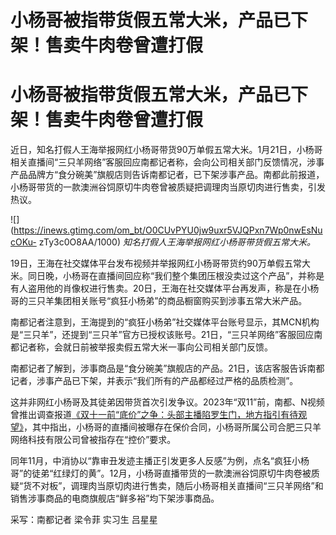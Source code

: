 # 小杨哥被指带货假五常大米，产品已下架！售卖牛肉卷曾遭打假

# 小杨哥被指带货假五常大米，产品已下架！售卖牛肉卷曾遭打假

近日，知名打假人王海举报网红小杨哥带货90万单假五常大米。1月21日，小杨哥相关直播间“三只羊网络”客服回应南都记者称，会向公司相关部门反馈情况，涉事产品品牌方“食分碗美”旗舰店则告诉南都记者，已下架涉事产品。南都此前报道，小杨哥带货的一款澳洲谷饲原切牛肉卷曾被质疑把调理肉当原切肉进行售卖，引发热议。

![](https://inews.gtimg.com/om_bt/O0CUvPYU0jw9uxr5VJQPxn7Wp0nwEsNucOKu-
zTy3c0O8AA/1000) _知名打假人王海举报网红小杨哥带货假五常大米。_

19日，王海在社交媒体平台发布视频并举报网红小杨哥带货约90万单假五常大米。同日晚，小杨哥在直播间回应称“我们整个集团压根没卖过这个产品”，并称是有人盗用他的肖像权进行售卖。20日，王海在社交媒体平台再发声，称是在小杨哥的三只羊集团相关账号“疯狂小杨弟”的商品橱窗购买到涉事五常大米产品。

南都记者注意到，王海提到的“疯狂小杨弟”社交媒体平台账号显示，其MCN机构是“三只羊”，还提到“三只羊”官方已授权该账号。21日，“三只羊网络”客服回应南都记者称，会就日前被举报卖假五常大米一事向公司相关部门反馈。

南都记者了解到，涉事商品是“食分碗美”旗舰店的产品。21日，该店客服告诉南都记者，涉事产品已下架，并表示“我们所有的产品都经过严格的品质检测”。

这并非网红小杨哥及其徒弟因带货首次引发争议。2023年“双11”前，南都、N视频曾推出调查报道[《双十一前“底价”之争：头部主播陷罗生门，地方指引有待观望》](https://news.qq.com/rain/a/20231109A02LRE00)，其中指出，小杨哥的直播间被曝存在保价合同，小杨哥所属公司合肥三只羊网络科技有限公司曾被指存在“控价”要求。

同年11月，中消协以“靠审丑发迹主播正引发更多人反感”为例，点名“疯狂小杨哥”的徒弟“红绿灯的黄”。12月，小杨哥直播带货的一款澳洲谷饲原切牛肉卷被质疑“货不对板”，调理肉当原切肉进行售卖，随后小杨哥相关直播间“三只羊网络”和销售涉事商品的电商旗舰店“鲜多裕”均下架涉事商品。

采写：南都记者 梁令菲 实习生 吕星星

